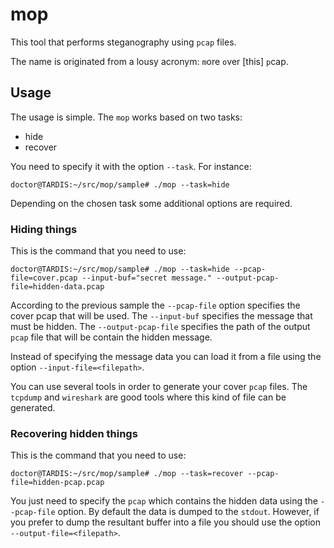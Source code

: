 # mop

This tool that performs steganography using ``pcap`` files.

The name is originated from a lousy acronym: ``m``ore ``o``ver [this] ``p``cap.

## Usage

The usage is simple. The ``mop`` works based on two tasks:

- hide
- recover

You need to specify it with the option ``--task``. For instance:

```
doctor@TARDIS:~/src/mop/sample# ./mop --task=hide
```

Depending on the chosen task some additional options are required.

### Hiding things

This is the command that you need to use:

```
doctor@TARDIS:~/src/mop/sample# ./mop --task=hide --pcap-file=cover.pcap --input-buf="secret message." --output-pcap-file=hidden-data.pcap
```

According to the previous sample the ``--pcap-file`` option specifies the cover pcap that will be used.
The ``--input-buf`` specifies the message that must be hidden.
The ``--output-pcap-file`` specifies the path of the output ``pcap`` file that will be contain the hidden message.

Instead of specifying the message data you can load it from a file using the option ``--input-file=<filepath>``.

You can use several tools in order to generate your cover ``pcap`` files. The ``tcpdump`` and ``wireshark`` are good
tools where this kind of file can be generated.

### Recovering hidden things

This is the command that you need to use:

```
doctor@TARDIS:~/src/mop/sample# ./mop --task=recover --pcap-file=hidden-pcap.pcap
```

You just need to specify the ``pcap`` which contains the hidden data using the ``--pcap-file`` option. By default the data is
dumped to the ``stdout``. However, if you prefer to dump the resultant buffer into a file you should use the option
``--output-file=<filepath>``.
